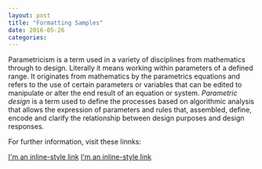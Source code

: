 ```yaml
---
layout: post
title: "Formatting Samples"
date: 2016-05-26
categories:
---
```


Parametricism is a term used in a variety of disciplines from mathematics through to design. Literally it means working within parameters of a defined range. It originates from mathematics by the parametrics equations and refers to the use of certain parameters or variables that can be edited to manipulate or alter the end result of an equation or system. _Parametric design_ is a term used to define the processes based on algorithmic analysis that allows the expression of parameters and rules that, assembled, define, encode and clarify the relationship between design purposes and design responses.

For further information, visit these linnks:

[I'm an inline-style link](http://parasite.usc.edu/?p=443)
[I'm an inline-style link](http://www.danieldavis.com/a-history-of-parametric/)

